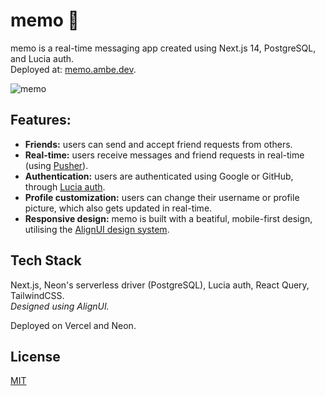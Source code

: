 # memo 💬

memo is a real-time messaging app created using Next.js 14, PostgreSQL, and Lucia auth. <br> Deployed at: [memo.ambe.dev](https://memo.ambe.dev/).

![memo](https://github.com/ammarmbe/memo/assets/117791580/7b0b8921-730f-417d-9801-be5cb515d016)

## Features:

- **Friends:** users can send and accept friend requests from others.
- **Real-time:** users receive messages and friend requests in real-time (using [Pusher](https://pusher.com/)).
- **Authentication:** users are authenticated using Google or GitHub, through [Lucia auth](https://github.com/lucia-auth/lucia).
- **Profile customization:** users can change their username or profile picture, which also gets updated in real-time.
- **Responsive design:** memo is built with a beatiful, mobile-first design, utilising the [AlignUI design system](https://www.alignui.com/).

## Tech Stack

Next.js, Neon's serverless driver (PostgreSQL), Lucia auth, React Query, TailwindCSS. <br> _Designed using AlignUI._

Deployed on Vercel and Neon.

## License

[MIT](https://choosealicense.com/licenses/mit/)
